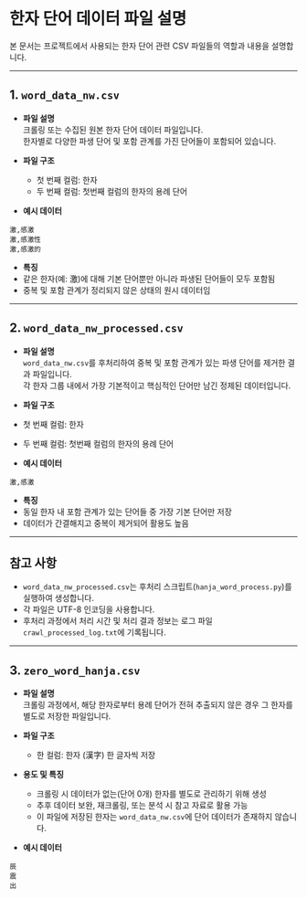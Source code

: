 # 한자 단어 데이터 파일 설명

본 문서는 프로젝트에서 사용되는 한자 단어 관련 CSV 파일들의 역할과 내용을 설명합니다.

---

## 1. `word_data_nw.csv`

- **파일 설명**  
  크롤링 또는 수집된 원본 한자 단어 데이터 파일입니다.  
  한자별로 다양한 파생 단어 및 포함 관계를 가진 단어들이 포함되어 있습니다.

- **파일 구조**  
  - 첫 번째 컬럼: 한자 
  - 두 번째 컬럼: 첫번째 컬럼의 한자의 용례 단어

- **예시 데이터**  

```
激,感激
激,感激性
激,感激的
```

- **특징**  
- 같은 한자(예: 激)에 대해 기본 단어뿐만 아니라 파생된 단어들이 모두 포함됨  
- 중복 및 포함 관계가 정리되지 않은 상태의 원시 데이터임

---

## 2. `word_data_nw_processed.csv`

- **파일 설명**  
`word_data_nw.csv`를 후처리하여 중복 및 포함 관계가 있는 파생 단어를 제거한 결과 파일입니다.  
각 한자 그룹 내에서 가장 기본적이고 핵심적인 단어만 남긴 정제된 데이터입니다.

- **파일 구조**  
- 첫 번째 컬럼: 한자
- 두 번째 컬럼: 첫번째 컬럼의 한자의 용례 단어

- **예시 데이터**  

```
激,感激
```


- **특징**  
- 동일 한자 내 포함 관계가 있는 단어들 중 가장 기본 단어만 저장  
- 데이터가 간결해지고 중복이 제거되어 활용도 높음

---

## 참고 사항

- `word_data_nw_processed.csv`는 후처리 스크립트(`hanja_word_process.py`)를 실행하여 생성합니다.  
- 각 파일은 UTF-8 인코딩을 사용합니다.  
- 후처리 과정에서 처리 시간 및 처리 결과 정보는 로그 파일 `crawl_processed_log.txt`에 기록됩니다.

---

## 3. `zero_word_hanja.csv`

- **파일 설명**  
  크롤링 과정에서, 해당 한자로부터 용례 단어가 전혀 추출되지 않은 경우 그 한자를 별도로 저장한 파일입니다.

- **파일 구조**  
  - 한 컬럼: 한자 (漢字) 한 글자씩 저장

- **용도 및 특징**  
  - 크롤링 시 데이터가 없는(단어 0개) 한자를 별도로 관리하기 위해 생성  
  - 추후 데이터 보완, 재크롤링, 또는 분석 시 참고 자료로 활용 가능  
  - 이 파일에 저장된 한자는 `word_data_nw.csv`에 단어 데이터가 존재하지 않습니다.

- **예시 데이터**  
```
辰
震
出
```